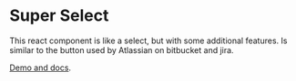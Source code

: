 # Super Select

This react component is like a select, but with some additional features. Is similar to the button used by Atlassian on bitbucket and jira.

[Demo and docs](http://cohros.github.io/super-select/).